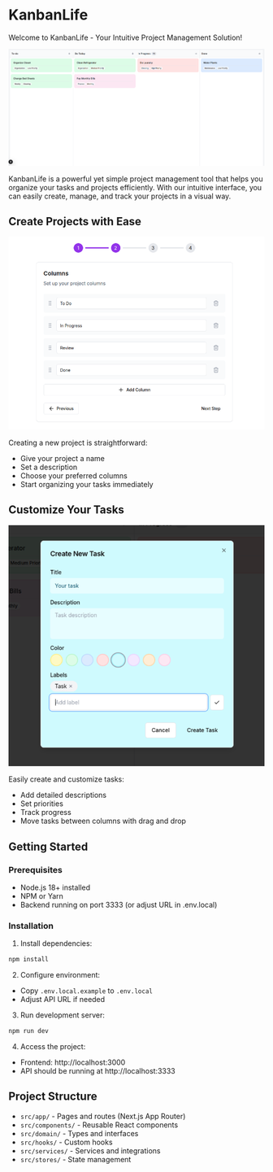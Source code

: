 # KanbanLife

Welcome to KanbanLife - Your Intuitive Project Management Solution!

![Board Overview](public/board.png)

KanbanLife is a powerful yet simple project management tool that helps you organize your tasks and projects efficiently. With our intuitive interface, you can easily create, manage, and track your projects in a visual way.

## Create Projects with Ease

![Create Project](public/create_project.png)

Creating a new project is straightforward:
- Give your project a name
- Set a description
- Choose your preferred columns
- Start organizing your tasks immediately

## Customize Your Tasks

![Create Task](public/create_task.png)

Easily create and customize tasks:
- Add detailed descriptions
- Set priorities
- Track progress
- Move tasks between columns with drag and drop

## Getting Started

### Prerequisites

- Node.js 18+ installed
- NPM or Yarn
- Backend running on port 3333 (or adjust URL in .env.local)

### Installation

1. Install dependencies:
```bash
npm install
```

2. Configure environment:
- Copy `.env.local.example` to `.env.local`
- Adjust API URL if needed

3. Run development server:
```bash
npm run dev
```

4. Access the project:
- Frontend: http://localhost:3000
- API should be running at http://localhost:3333

## Project Structure

- `src/app/` - Pages and routes (Next.js App Router)
- `src/components/` - Reusable React components
- `src/domain/` - Types and interfaces
- `src/hooks/` - Custom hooks
- `src/services/` - Services and integrations
- `src/stores/` - State management

